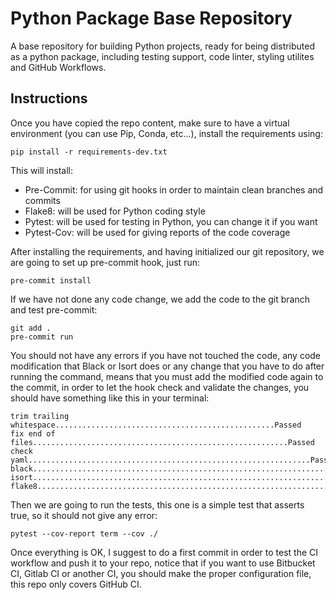 # Python Package Base Repository

A base repository for building Python projects, ready for being distributed as a python package, including testing support, code linter, styling utilites and GitHub Workflows.

## Instructions

Once you have copied the repo content, make sure to have a virtual environment (you can use Pip, Conda, etc...), install the requirements using:

```shell
pip install -r requirements-dev.txt
```

This will install:
- Pre-Commit: for using git hooks in order to maintain clean branches and commits
- Flake8: will be used for Python coding style
- Pytest: will be used for testing in Python, you can change it if you want
- Pytest-Cov: will be used for giving reports of the code coverage

After installing the requirements, and having initialized our git repository, we are going to set up pre-commit hook, just run:

```shell
pre-commit install
```

If we have not done any code change, we add the code to the git branch and test pre-commit:

```shell
git add .
pre-commit run
```

You should not have any errors if you have not touched the code, any code modification that Black or Isort does or any change that you have to do after running the command, means that you must add the modified code again to the commit, in order to let the hook check and validate the changes, you should have something like this in your terminal:

```shell
trim trailing whitespace.................................................Passed
fix end of files.........................................................Passed
check yaml...............................................................Passed
black....................................................................Passed
isort....................................................................Passed
flake8...................................................................Passed
```

Then we are going to run the tests, this one is a simple test that asserts true, so it should not give any error:

```shell
pytest --cov-report term --cov ./
```

Once everything is OK, I suggest to do a first commit in order to test the CI workflow and push it to your repo, notice that if you want to use Bitbucket CI, Gitlab CI or another CI, you should make the proper configuration file, this repo only covers GitHub CI.
